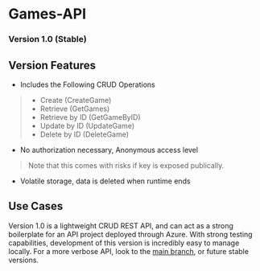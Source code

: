 # Games-API
### Version 1.0 (Stable)

## Version Features
- Includes the Following CRUD Operations
> - Create (CreateGame)
> - Retrieve (GetGames)
> - Retrieve by ID (GetGameByID)
> - Update by ID (UpdateGame)
> - Delete by ID (DeleteGame)

- No authorization necessary, Anonymous access level
> Note that this comes with risks if key is exposed publically.
- Volatile storage, data is deleted when runtime ends

## Use Cases
Version 1.0 is a lightweight CRUD REST API, and can act as a strong boilerplate for an API project deployed through Azure.
With strong testing capabilities, development of this version is incredibly easy to manage locally.
For a more verbose API, look to the [main branch](https://github.com/dirttop/Games-API), or future stable versions.
